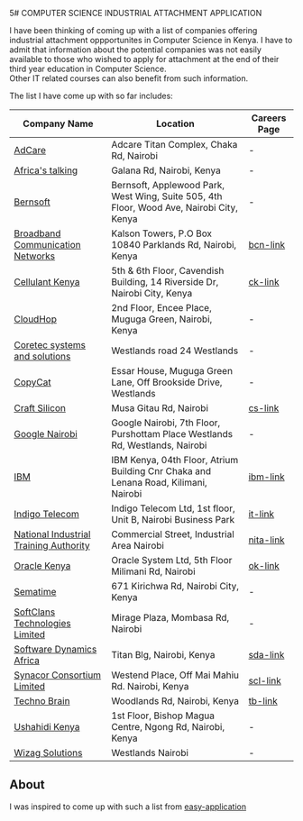 5# COMPUTER SCIENCE INDUSTRIAL ATTACHMENT APPLICATION

I have been thinking of coming up with a list of companies offering industrial attachment oppportunites in Computer Science in Kenya. I have to admit that information about the potential companies was not easily available to those who wished to apply for attachment at the end of their third year education in Computer Science.  
Other IT related courses can also benefit from such information.  

The list I have come up with so far includes:  

| Company Name | Location | Careers Page |
| ----- | ----- | ----- |
| [AdCare](http://www.adcare.co.ke) | Adcare Titan Complex, Chaka Rd, Nairobi | - |
| [Africa's talking](https://www.africastalking.com) |  Galana Rd, Nairobi, Kenya | - |
| [Bernsoft](http://www.bernsoft.com)| Bernsoft, Applewood Park, West Wing, Suite 505, 4th Floor, Wood Ave, Nairobi City, Kenya| - |  
|[Broadband Communication Networks](http://www.broadcom.co.ke/) | Kalson Towers, P.O Box 10840 Parklands Rd, Nairobi, Kenya | [bcn-link](http://www.broadcom.co.ke/?page_id=3192) |
| [Cellulant Kenya](http://www.cellulant.com/) | 5th & 6th Floor, Cavendish Building, 14 Riverside Dr, Nairobi City, Kenya | [ck-link](http://www.cellulant.com/join-us) |
| [CloudHop](http://cloudhop.it) | 2nd Floor, Encee Place, Muguga Green, Nairobi, Kenya| - |
| [Coretec systems and solutions](http://coretec.co.ke/index.html) | Westlands road  24 Westlands  | - |
| [CopyCat](http://www.copycatgroup.com)|Essar House, Muguga Green Lane, Off Brookside Drive, Westlands| - |
| [Craft Silicon](http://www.craftsilicon.com)| Musa Gitau Rd, Nairobi | [cs-link](http://www.craftsilicon.com/careers.php) |
| [Google Nairobi](http://www.google.com/about/careers/locations/nairobi) | Google Nairobi, 7th Floor, Purshottam Place Westlands Rd, Westlands, Nairobi | - |
| [IBM](http://www.ibm.com/ke-en) | IBM Kenya, 04th Floor, Atrium Building Cnr Chaka and Lenana Road, Kilimani, Nairobi | [ibm-link](http://www-05.ibm.com/employment/emea/africa/) | 
| [Indigo Telecom](http://www.indigotelecom.com)| Indigo Telecom Ltd, 1st floor, Unit B, Nairobi Business Park| [it-link](http://www.indigotelecom.com/careers/) |
| [National Industrial Training Authority](http://www.nita.go.ke/) | Commercial Street, Industrial Area Nairobi | [nita-link](http://www.nita.go.ke/itap/student) |
| [Oracle Kenya](https://www.oracle.com/ke/index.html) | Oracle System Ltd, 5th Floor Milimani Rd, Nairobi | [ok-link](http://www.oracle.com/oms/campus/emea/index.html) |
| [Sematime](http://sematime.com/) | 671 Kirichwa Rd, Nairobi City, Kenya| - |
| [SoftClans Technologies Limited](http://www.softclans.co.ke) | Mirage Plaza, Mombasa Rd, Nairobi | - |
| [Software Dynamics Africa](https://www.softwaredynamics.co.ke/) | Titan Blg, Nairobi, Kenya | [sda-link](https://www.softwaredynamics.co.ke/jobs.html) |
| [Synacor Consortium Limited](http://synacor.co.ke/) | Westend Place, Off Mai Mahiu Rd. Nairobi, Kenya | [scl-link](http://synacor.co.ke/careers/) |
| [Techno Brain](https://technobraingroup.com) |  Woodlands Rd, Nairobi, Kenya | [tb-link](https://technobraingroup.com/careers/) |
| [Ushahidi Kenya](https://www.ushahidi.com) | 1st Floor, Bishop Magua Centre, Ngong Rd, Nairobi, Kenya| - |
| [Wizag Solutions](http://wizag.biz/) | Westlands Nairobi | - |

## About

I was inspired to come up with such a list from [easy-application](https://github.com/j-delaney/easy-application)
